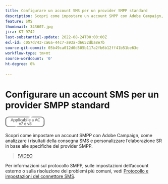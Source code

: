 ```yaml
---
title: Configurare un account SMS per un provider SMPP standard
description: Scopri come impostare un account SMPP con Adobe Campaign, come analizzare i risultati della consegna SMS e personalizzare l’elaborazione SR in base alle specifiche del provider SMPP. 
feature: SMS
thumbnail: 343607.jpg
jira: KT-9742
last-substantial-update: 2022-08-24T00:00:00Z
exl-id: c057d743-ca6a-44c7-a93a-d6652dba8e7b
source-git-commit: 05b49ca012d0d505b117a2fb6b12ff41b51be63e
workflow-type: tm+mt
source-wordcount: '0'
ht-degree: 0%

---
```


# Configurare un account SMS per un provider SMPP standard

![Applicabile alle versioni v7 e v8](../assets/V7-V8-stamp.png)

Scopri come impostare un account SMPP con Adobe Campaign, come analizzare i risultati della consegna SMS e personalizzare l’elaborazione SR in base alle specifiche del provider SMPP.

>[!VIDEO](https://video.tv.adobe.com/v/343607?quality=12&learn=on)

Per informazioni sul protocollo SMPP, sulle impostazioni dell’account esterno o sulla risoluzione dei problemi più comuni, vedi [Protocollo e impostazioni del connettore SMS](https://experienceleague.adobe.com/docs/campaign-classic/using/sending-messages/sending-messages-on-mobiles/sms-protocol.html?lang=it#sending-messages).
